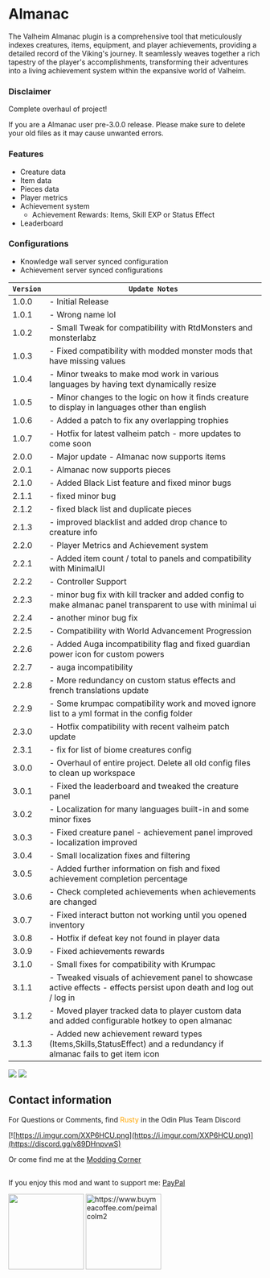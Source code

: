 ﻿# Almanac
The Valheim Almanac plugin is a comprehensive tool that meticulously indexes creatures, items, equipment, and player achievements, providing a detailed record of the Viking's journey. It seamlessly weaves together a rich tapestry of the player's accomplishments, transforming their adventures into a living achievement system within the expansive world of Valheim.
### Disclaimer
Complete overhaul of project!

If you are a Almanac user pre-3.0.0 release. Please make sure to delete your old files as it may cause unwanted errors.
### Features
- Creature data
- Item data
- Pieces data
- Player metrics
- Achievement system
  - Achievement Rewards: Items, Skill EXP or Status Effect
- Leaderboard
### Configurations
- Knowledge wall server synced configuration
- Achievement server synced configurations

| `Version` | `Update Notes`                                                                                                      |
|-----------|---------------------------------------------------------------------------------------------------------------------|
| 1.0.0     | - Initial Release                                                                                                   |
| 1.0.1     | - Wrong name lol                                                                                                    |
| 1.0.2     | - Small Tweak for compatibility with RtdMonsters and monsterlabz                                                    |
| 1.0.3     | - Fixed compatibility with modded monster mods that have missing values                                             |
| 1.0.4     | - Minor tweaks to make mod work in various languages by having text dynamically resize                              |
| 1.0.5     | - Minor changes to the logic on how it finds creature to display in languages other than english                    |
| 1.0.6     | - Added a patch to fix any overlapping trophies                                                                     |
| 1.0.7     | - Hotfix for latest valheim patch - more updates to come soon                                                       |
| 2.0.0     | - Major update - Almanac now supports items                                                                         |
| 2.0.1     | - Almanac now supports pieces                                                                                       |
| 2.1.0     | - Added Black List feature and fixed minor bugs                                                                     |
| 2.1.1     | - fixed minor bug                                                                                                   |
| 2.1.2     | - fixed black list and duplicate pieces                                                                             |
| 2.1.3     | - improved blacklist and added drop chance to creature info                                                         |
| 2.2.0     | - Player Metrics and Achievement system                                                                             |
| 2.2.1     | - Added item count / total to panels and compatibility with MinimalUI                                               |
| 2.2.2     | - Controller Support                                                                                                |
| 2.2.3     | - minor bug fix with kill tracker and added config to make almanac panel transparent to use with minimal ui         |
| 2.2.4     | - another minor bug fix                                                                                             |
| 2.2.5     | - Compatibility with World Advancement Progression                                                                  |
| 2.2.6     | - Added Auga incompatibility flag and fixed guardian power icon for custom powers                                   |
| 2.2.7     | - auga incompatibility                                                                                              |
| 2.2.8     | - More redundancy on custom status effects and french translations update                                           |
| 2.2.9     | - Some krumpac compatibility work and moved ignore list to a yml format in the config folder                        |
| 2.3.0     | - Hotfix compatibility with recent valheim patch update                                                             |
| 2.3.1     | - fix for list of biome creatures config                                                                            |
| 3.0.0     | - Overhaul of entire project. Delete all old config files to clean up workspace                                     |
| 3.0.1     | - Fixed the leaderboard and tweaked the creature panel                                                              |
| 3.0.2     | - Localization for many languages built-in and some minor fixes                                                     |
| 3.0.3     | - Fixed creature panel - achievement panel improved - localization improved                                         |
| 3.0.4     | - Small localization fixes and filtering                                                                            |
| 3.0.5     | - Added further information on fish and fixed achievement completion percentage                                     |
| 3.0.6     | - Check completed achievements when achievements are changed                                                        |
| 3.0.7     | - Fixed interact button not working until you opened inventory                                                      |
| 3.0.8     | - Hotfix if defeat key not found in player data                                                                     |
| 3.0.9     | - Fixed achievements rewards                                                                                        |
| 3.1.0     | - Small fixes for compatibility with Krumpac                                                                        |
| 3.1.1     | - Tweaked visuals of achievement panel to showcase active effects - effects persist upon death and log out / log in |
| 3.1.2     | - Moved player tracked data to player custom data and added configurable hotkey to open almanac                     |
| 3.1.3     | - Added new achievement reward types (Items,Skills,StatusEffect) and a redundancy if almanac fails to get item icon |

![](https://i.imgur.com/wgmkQTD.png)
![](https://i.imgur.com/f8II690.png)

## Contact information
For Questions or Comments, find <span style="color:orange">Rusty</span> in the Odin Plus Team Discord

[![https://i.imgur.com/XXP6HCU.png](https://i.imgur.com/XXP6HCU.png)](https://discord.gg/v89DHnpvwS)

Or come find me at the [Modding Corner](https://discord.gg/fB8aHSfA8B)

##
If you enjoy this mod and want to support me:
[PayPal](https://paypal.me/mpei)

<span>
<img src="https://i.imgur.com/rbNygUc.png" alt="" width="150">
<img src="https://i.imgur.com/VZfZR0k.png" alt="https://www.buymeacoffee.com/peimalcolm2" width="150">
</span>
